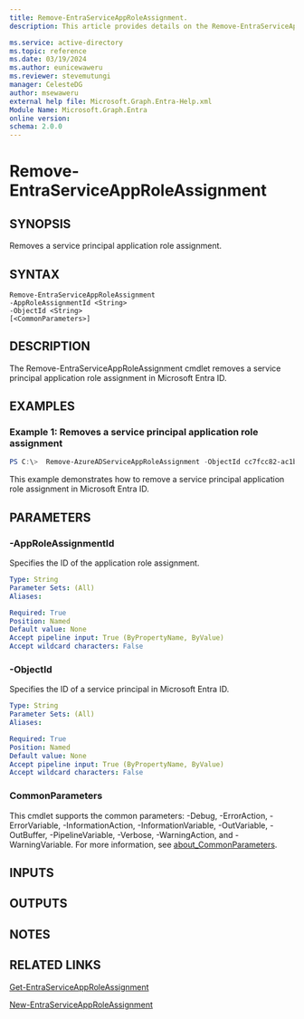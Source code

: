 ```yaml
---
title: Remove-EntraServiceAppRoleAssignment.
description: This article provides details on the Remove-EntraServiceAppRoleAssignment command.

ms.service: active-directory
ms.topic: reference
ms.date: 03/19/2024
ms.author: eunicewaweru
ms.reviewer: stevemutungi
manager: CelesteDG
author: msewaweru
external help file: Microsoft.Graph.Entra-Help.xml
Module Name: Microsoft.Graph.Entra
online version:
schema: 2.0.0
---
```


# Remove-EntraServiceAppRoleAssignment

## SYNOPSIS
Removes a service principal application role assignment.

## SYNTAX

```
Remove-EntraServiceAppRoleAssignment 
-AppRoleAssignmentId <String> 
-ObjectId <String>
[<CommonParameters>]
```

## DESCRIPTION
The Remove-EntraServiceAppRoleAssignment cmdlet removes a service principal application role assignment in Microsoft Entra ID.

## EXAMPLES

### Example 1: Removes a service principal application role assignment
```powershell
PS C:\>  Remove-AzureADServiceAppRoleAssignment -ObjectId cc7fcc82-ac1b-4785-af47-2ca3b7052886  -AppRoleAssignmentId u7EFjxI8P061FwF7a-d81zXC6iDJ4llOsgQr_6xUFLk
```

This example demonstrates how to remove a service principal application role assignment in Microsoft Entra ID.

## PARAMETERS

### -AppRoleAssignmentId
Specifies the ID of the application role assignment.

```yaml
Type: String
Parameter Sets: (All)
Aliases:

Required: True
Position: Named
Default value: None
Accept pipeline input: True (ByPropertyName, ByValue)
Accept wildcard characters: False
```

### -ObjectId
Specifies the ID of a service principal in Microsoft Entra ID.

```yaml
Type: String
Parameter Sets: (All)
Aliases:

Required: True
Position: Named
Default value: None
Accept pipeline input: True (ByPropertyName, ByValue)
Accept wildcard characters: False
```

### CommonParameters
This cmdlet supports the common parameters: -Debug, -ErrorAction, -ErrorVariable, -InformationAction, -InformationVariable, -OutVariable, -OutBuffer, -PipelineVariable, -Verbose, -WarningAction, and -WarningVariable. For more information, see [about_CommonParameters](http://go.microsoft.com/fwlink/?LinkID=113216).

## INPUTS

## OUTPUTS

## NOTES

## RELATED LINKS

[Get-EntraServiceAppRoleAssignment](Get-EntraServiceAppRoleAssignment.md)

[New-EntraServiceAppRoleAssignment](New-EntraServiceAppRoleAssignment.md)

